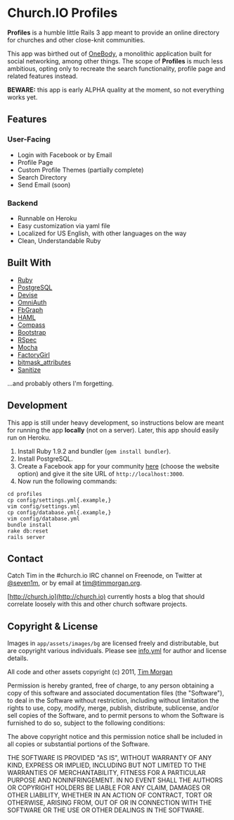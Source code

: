 # Church.IO Profiles

**Profiles** is a humble little Rails 3 app meant to provide an online directory for churches and other close-knit communities.

This app was birthed out of [OneBody](https://github.com/seven1m/onebody), a monolithic application built for social networking, among other things. The scope of **Profiles** is much less ambitious, opting only to recreate the search functionality, profile page and related features instead.

**BEWARE:** this app is early ALPHA quality at the moment, so not everything works yet.

## Features

### User-Facing

* Login with Facebook or by Email
* Profile Page
* Custom Profile Themes (partially complete)
* Search Directory
* Send Email (soon)

### Backend

* Runnable on Heroku
* Easy customization via yaml file
* Localized for US English, with other languages on the way
* Clean, Understandable Ruby

## Built With

* [Ruby](http://www.ruby-lang.org)
* [PostgreSQL](http://www.postgresql.org/)
* [Devise](https://github.com/plataformatec/devise)
* [OmniAuth](https://github.com/intridea/omniauth)
* [FbGraph](https://github.com/nov/fb_graph)
* [HAML](http://haml-lang.com/)
* [Compass](http://compass-style.org/)
* [Bootstrap](http://twitter.github.com/bootstrap/)
* [RSpec](http://relishapp.com/rspec)
* [Mocha](http://mocha.rubyforge.org/)
* [FactoryGirl](https://github.com/thoughtbot/factory_girl)
* [bitmask_attributes](https://github.com/joelmoss/bitmask_attributes)
* [Sanitize](https://github.com/rgrove/sanitize/)

...and probably others I'm forgetting.

## Development

This app is still under heavy development, so instructions below are meant for running the app **locally** (not on a server). Later, this app should easily run on Heroku.

1. Install Ruby 1.9.2 and bundler (`gem install bundler`).
2. Install PostgreSQL.
3. Create a Facebook app for your community [here](https://developers.facebook.com/apps) (choose the website option) and give it the site URL of `http://localhost:3000`.
4. Now run the following commands:

```shell
cd profiles
cp config/settings.yml{.example,}
vim config/settings.yml
cp config/database.yml{.example,}
vim config/database.yml
bundle install
rake db:reset
rails server
```

## Contact

Catch Tim in the #church.io IRC channel on Freenode, on Twitter at [@seven1m](https://twitter.com/seven1m), or by email at [tim@timmorgan.org](http://timmorgan.org).

[http://church.io](http://church.io) currently hosts a blog that should correlate loosely with this and other church software projects.

## Copyright & License

Images in `app/assets/images/bg` are licensed freely and distributable, but are copyright various individuals. Please see [info.yml](https://github.com/churchio/profiles/blob/master/app/assets/images/bg/info.yml) for author and license details.

All code and other assets copyright (c) 2011, [Tim Morgan](http://timmorgan.org)

Permission is hereby granted, free of charge, to any person obtaining a copy of this software and associated documentation files (the "Software"), to deal in the Software without restriction, including without limitation the rights to use, copy, modify, merge, publish, distribute, sublicense, and/or sell copies of the Software, and to permit persons to whom the Software is furnished to do so, subject to the following conditions:

The above copyright notice and this permission notice shall be included in all copies or substantial portions of the Software.

THE SOFTWARE IS PROVIDED "AS IS", WITHOUT WARRANTY OF ANY KIND, EXPRESS OR IMPLIED, INCLUDING BUT NOT LIMITED TO THE WARRANTIES OF MERCHANTABILITY, FITNESS FOR A PARTICULAR PURPOSE AND NONINFRINGEMENT. IN NO EVENT SHALL THE AUTHORS OR COPYRIGHT HOLDERS BE LIABLE FOR ANY CLAIM, DAMAGES OR OTHER LIABILITY, WHETHER IN AN ACTION OF CONTRACT, TORT OR OTHERWISE, ARISING FROM, OUT OF OR IN CONNECTION WITH THE SOFTWARE OR THE USE OR OTHER DEALINGS IN THE SOFTWARE.
